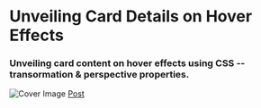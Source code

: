 # Unveiling Card Details on Hover Effects

### Unveiling card content on hover effects using CSS -- transormation & perspective properties.

![Cover Image](https://designdrastic.com/upuploads/unveiling-card-details-on-hover-effects-hero.png)
[Post](https://designdrastic.com/snippet/unveiling-card-details-on-hover-effects)
